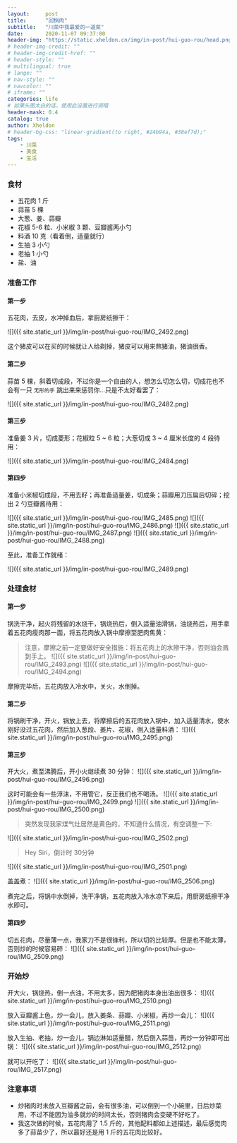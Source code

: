 ```yaml
---
layout:     post
title:      "回锅肉"
subtitle:   "川菜中我最爱的一道菜"
date:       2020-11-07 09:37:00
header-img: "https://static.xheldon.cn/img/in-post/hui-guo-rou/head.png"
# header-img-credit: ""
# header-img-credit-href: ""
# header-style: ""
# multilingual: true
# lange: ""
# nav-style: ""
# navcolor: ""
# iframe: ""
categories: life
# 如果头图太白的话，使用此设置进行调暗
header-mask: 0.4
catalog: true
author: Xheldon
# header-bg-css: "linear-gradient(to right, #24b94a, #38ef7d);"
tags:
    - 川菜
    - 美食
    - 生活
---
```


### 食材

* 五花肉 1 斤
* 蒜苗 5 棵
* 大葱、姜、蒜瓣
* 花椒 5-6 粒、小米椒 3 颗、豆瓣酱两小勺
* 料酒 10 克（看着倒，适量就行）
* 生抽 3 小勺
* 老抽 1 小勺
* 盐、油

### 准备工作

#### 第一步

五花肉，去皮，水冲掉血后，拿厨房纸擦干：

![]({{ site.static_url }}/img/in-post/hui-guo-rou/IMG_2492.png)

这个猪皮可以在买的时候就让人给剃掉，猪皮可以用来熬猪油，猪油很香。


#### 第二步

蒜苗 5 棵，斜着切成段，不过你是一个自由的人，想怎么切怎么切，切成花也不会有一只 `无形的手` 跳出来来惩罚你...只是不太好看罢了：

![]({{ site.static_url }}/img/in-post/hui-guo-rou/IMG_2482.png)

#### 第三步

准备姜 3 片，切成菱形；花椒粒 5 ~ 6 粒；大葱切成 3 ~ 4 厘米长度的 4 段待用：

![]({{ site.static_url }}/img/in-post/hui-guo-rou/IMG_2484.png)


#### 第四步

准备小米椒切成段，不用去籽；再准备适量姜，切成条；蒜瓣用刀压扁后切碎；挖出 2 勺豆瓣酱待用：

![]({{ site.static_url }}/img/in-post/hui-guo-rou/IMG_2485.png)
![]({{ site.static_url }}/img/in-post/hui-guo-rou/IMG_2486.png)
![]({{ site.static_url }}/img/in-post/hui-guo-rou/IMG_2487.png)
![]({{ site.static_url }}/img/in-post/hui-guo-rou/IMG_2488.png)

至此，准备工作就绪：

![]({{ site.static_url }}/img/in-post/hui-guo-rou/IMG_2489.png)

### 处理食材

#### 第一步

锅洗干净，起火将残留的水烧干，锅烧热后，倒入适量油滑锅，油烧热后，用手拿着五花肉瘦肉那一面，将五花肉放入锅中摩擦至肥肉焦黄：
> 注意，摩擦之前一定要做好安全措施：将五花肉上的水擦干净，否则油会溅到手上。
![]({{ site.static_url }}/img/in-post/hui-guo-rou/IMG_2493.png)
![]({{ site.static_url }}/img/in-post/hui-guo-rou/IMG_2494.png)

摩擦完毕后，五花肉放入冷水中，关火，水倒掉。

#### 第二步

将锅刷干净，开火，锅放上去，将摩擦后的五花肉放入锅中，加入适量清水，使水刚好没过五花肉，然后加入葱段、姜片、花椒，倒入适量料酒：
![]({{ site.static_url }}/img/in-post/hui-guo-rou/IMG_2495.png)

#### 第三步

开大火，煮至沸腾后，开小火继续煮 30 分钟：
![]({{ site.static_url }}/img/in-post/hui-guo-rou/IMG_2496.png)

这时可能会有一些浮沫，不用管它，反正我们也不喝汤。
![]({{ site.static_url }}/img/in-post/hui-guo-rou/IMG_2499.png)
![]({{ site.static_url }}/img/in-post/hui-guo-rou/IMG_2500.png)

>突然发现我家煤气灶居然是黄色的，不知道什么情况，有空调整一下:

![]({{ site.static_url }}/img/in-post/hui-guo-rou/IMG_2502.png)

>Hey Siri，倒计时 30分钟

![]({{ site.static_url }}/img/in-post/hui-guo-rou/IMG_2501.png)

盖盖煮：
![]({{ site.static_url }}/img/in-post/hui-guo-rou/IMG_2506.png)

煮完之后，将锅中水倒掉，洗干净锅，五花肉放入冷水凉下来后，用厨房纸擦干净水即可。

#### 第四步 

切五花肉，尽量薄一点，我家刀不是很锋利，所以切的比较厚。但是也不能太薄，否则炒的时候容易碎：
![]({{ site.static_url }}/img/in-post/hui-guo-rou/IMG_2509.png)

### 开始炒

开大火，锅烧热，倒一点油，不用太多，因为肥猪肉本身出油出很多：
![]({{ site.static_url }}/img/in-post/hui-guo-rou/IMG_2510.png)

放入豆瓣酱上色，炒一会儿，放入姜条、蒜瓣、小米椒，再炒一会儿：
![]({{ site.static_url }}/img/in-post/hui-guo-rou/IMG_2511.png)

放入生抽、老抽，炒一会儿，锅边淋如适量醋，然后倒入蒜苗，再炒一分钟即可出锅：
![]({{ site.static_url }}/img/in-post/hui-guo-rou/IMG_2512.png)

就可以开吃了：
![]({{ site.static_url }}/img/in-post/hui-guo-rou/IMG_2517.png)

### 注意事项

* 炒猪肉时未放入豆瓣酱之前，会有很多油，可以倒到一个小碗里，日后炒菜用，不过不能因为油多就炒的时间太长，否则猪肉会变硬不好吃了。
* 我这次做的时候，五花肉用了 1.5 斤的，其他配料都如上述描述，最后感觉肉多了蒜苗少了，所以最好还是用 1 斤的五花肉比较好。
